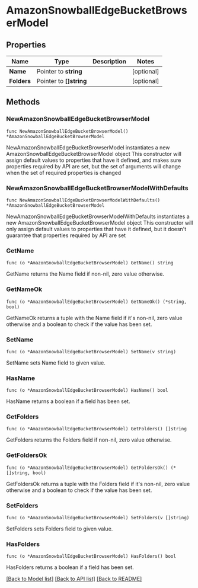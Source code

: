 # AmazonSnowballEdgeBucketBrowserModel

## Properties

Name | Type | Description | Notes
------------ | ------------- | ------------- | -------------
**Name** | Pointer to **string** |  | [optional] 
**Folders** | Pointer to **[]string** |  | [optional] 

## Methods

### NewAmazonSnowballEdgeBucketBrowserModel

`func NewAmazonSnowballEdgeBucketBrowserModel() *AmazonSnowballEdgeBucketBrowserModel`

NewAmazonSnowballEdgeBucketBrowserModel instantiates a new AmazonSnowballEdgeBucketBrowserModel object
This constructor will assign default values to properties that have it defined,
and makes sure properties required by API are set, but the set of arguments
will change when the set of required properties is changed

### NewAmazonSnowballEdgeBucketBrowserModelWithDefaults

`func NewAmazonSnowballEdgeBucketBrowserModelWithDefaults() *AmazonSnowballEdgeBucketBrowserModel`

NewAmazonSnowballEdgeBucketBrowserModelWithDefaults instantiates a new AmazonSnowballEdgeBucketBrowserModel object
This constructor will only assign default values to properties that have it defined,
but it doesn't guarantee that properties required by API are set

### GetName

`func (o *AmazonSnowballEdgeBucketBrowserModel) GetName() string`

GetName returns the Name field if non-nil, zero value otherwise.

### GetNameOk

`func (o *AmazonSnowballEdgeBucketBrowserModel) GetNameOk() (*string, bool)`

GetNameOk returns a tuple with the Name field if it's non-nil, zero value otherwise
and a boolean to check if the value has been set.

### SetName

`func (o *AmazonSnowballEdgeBucketBrowserModel) SetName(v string)`

SetName sets Name field to given value.

### HasName

`func (o *AmazonSnowballEdgeBucketBrowserModel) HasName() bool`

HasName returns a boolean if a field has been set.

### GetFolders

`func (o *AmazonSnowballEdgeBucketBrowserModel) GetFolders() []string`

GetFolders returns the Folders field if non-nil, zero value otherwise.

### GetFoldersOk

`func (o *AmazonSnowballEdgeBucketBrowserModel) GetFoldersOk() (*[]string, bool)`

GetFoldersOk returns a tuple with the Folders field if it's non-nil, zero value otherwise
and a boolean to check if the value has been set.

### SetFolders

`func (o *AmazonSnowballEdgeBucketBrowserModel) SetFolders(v []string)`

SetFolders sets Folders field to given value.

### HasFolders

`func (o *AmazonSnowballEdgeBucketBrowserModel) HasFolders() bool`

HasFolders returns a boolean if a field has been set.


[[Back to Model list]](../README.md#documentation-for-models) [[Back to API list]](../README.md#documentation-for-api-endpoints) [[Back to README]](../README.md)


